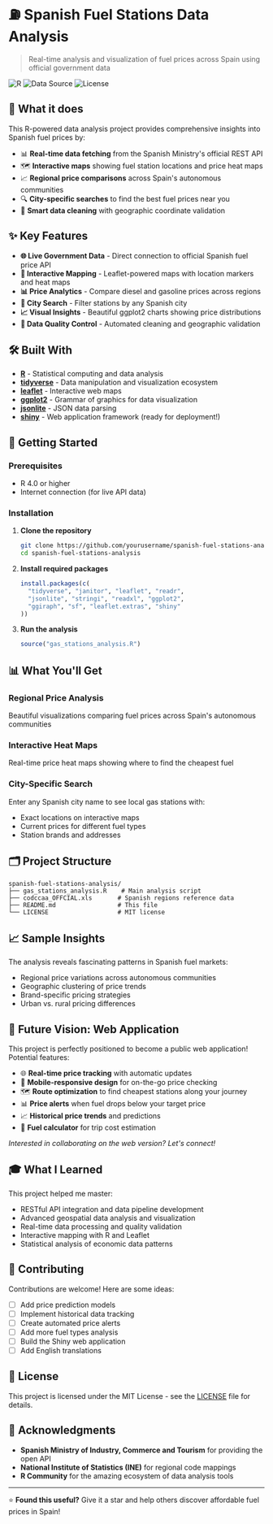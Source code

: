 # ⛽ Spanish Fuel Stations Data Analysis

> Real-time analysis and visualization of fuel prices across Spain using official government data

![R](https://img.shields.io/badge/R-4.0+-276DC3.svg)
![Data Source](https://img.shields.io/badge/Data-Spanish_Government_API-red.svg)
![License](https://img.shields.io/badge/License-MIT-yellow.svg)

## 🎯 What it does

This R-powered data analysis project provides comprehensive insights into Spanish fuel prices by:
- 📊 **Real-time data fetching** from the Spanish Ministry's official REST API
- 🗺️ **Interactive maps** showing fuel station locations and price heat maps  
- 📈 **Regional price comparisons** across Spain's autonomous communities
- 🔍 **City-specific searches** to find the best fuel prices near you
- 🧹 **Smart data cleaning** with geographic coordinate validation

## ✨ Key Features

- **🌐 Live Government Data** - Direct connection to official Spanish fuel price API
- **📍 Interactive Mapping** - Leaflet-powered maps with location markers and heat maps
- **📊 Price Analytics** - Compare diesel and gasoline prices across regions
- **🔎 City Search** - Filter stations by any Spanish city
- **📈 Visual Insights** - Beautiful ggplot2 charts showing price distributions
- **🧹 Data Quality Control** - Automated cleaning and geographic validation

## 🛠️ Built With

- **[R](https://www.r-project.org/)** - Statistical computing and data analysis
- **[tidyverse](https://www.tidyverse.org/)** - Data manipulation and visualization ecosystem
- **[leaflet](https://rstudio.github.io/leaflet/)** - Interactive web maps
- **[ggplot2](https://ggplot2.tidyverse.org/)** - Grammar of graphics for data visualization
- **[jsonlite](https://cran.r-project.org/package=jsonlite)** - JSON data parsing
- **[shiny](https://shiny.rstudio.com/)** - Web application framework (ready for deployment!)

## 🚀 Getting Started

### Prerequisites

- R 4.0 or higher
- Internet connection (for live API data)

### Installation

1. **Clone the repository**
   ```bash
   git clone https://github.com/yourusername/spanish-fuel-stations-analysis.git
   cd spanish-fuel-stations-analysis
   ```

2. **Install required packages**
   ```r
   install.packages(c(
     "tidyverse", "janitor", "leaflet", "readr", 
     "jsonlite", "stringi", "readxl", "ggplot2", 
     "ggiraph", "sf", "leaflet.extras", "shiny"
   ))
   ```

3. **Run the analysis**
   ```r
   source("gas_stations_analysis.R")
   ```

## 📊 What You'll Get

### Regional Price Analysis
Beautiful visualizations comparing fuel prices across Spain's autonomous communities

### Interactive Heat Maps
Real-time price heat maps showing where to find the cheapest fuel

### City-Specific Search
Enter any Spanish city name to see local gas stations with:
- Exact locations on interactive maps
- Current prices for different fuel types
- Station brands and addresses

## 🗂️ Project Structure

```
spanish-fuel-stations-analysis/
├── gas_stations_analysis.R    # Main analysis script
├── codccaa_OFFCIAL.xls       # Spanish regions reference data
├── README.md                 # This file
└── LICENSE                   # MIT license
```

## 📈 Sample Insights

The analysis reveals fascinating patterns in Spanish fuel markets:
- Regional price variations across autonomous communities
- Geographic clustering of price trends
- Brand-specific pricing strategies
- Urban vs. rural pricing differences

## 🔮 Future Vision: Web Application

This project is perfectly positioned to become a public web application! Potential features:
- 🌐 **Real-time price tracking** with automatic updates
- 📱 **Mobile-responsive design** for on-the-go price checking
- 🗺️ **Route optimization** to find cheapest stations along your journey
- 📊 **Price alerts** when fuel drops below your target price
- 📈 **Historical price trends** and predictions
- 🚗 **Fuel calculator** for trip cost estimation

*Interested in collaborating on the web version? Let's connect!*

## 🎓 What I Learned

This project helped me master:
- RESTful API integration and data pipeline development
- Advanced geospatial data analysis and visualization
- Real-time data processing and quality validation
- Interactive mapping with R and Leaflet
- Statistical analysis of economic data patterns

## 🤝 Contributing

Contributions are welcome! Here are some ideas:
- [ ] Add price prediction models
- [ ] Implement historical data tracking
- [ ] Create automated price alerts
- [ ] Add more fuel types analysis
- [ ] Build the Shiny web application
- [ ] Add English translations

## 📄 License

This project is licensed under the MIT License - see the [LICENSE](LICENSE) file for details.

## 🙏 Acknowledgments

- **Spanish Ministry of Industry, Commerce and Tourism** for providing the open API
- **National Institute of Statistics (INE)** for regional code mappings
- **R Community** for the amazing ecosystem of data analysis tools

---

⭐ **Found this useful?** Give it a star and help others discover affordable fuel prices in Spain!
